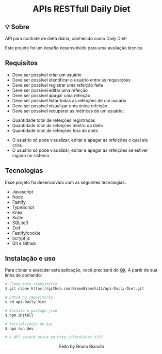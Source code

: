 <h1 align="center"> APIs RESTfull Daily Diet </h1>

## 💡 Sobre

API para controle de dieta diária, conhecido como Daily Diet!

Este projeto foi um desafio desenvolvido para uma avaliação técnica.



## Requisitos

- Deve ser possível criar um usuário
- Deve ser possível identificar o usuário entre as requisições
- Deve ser possível registrar uma refeição feita
- Deve ser possível editar uma refeição
- Deve ser possível apagar uma refeição
- Deve ser possível listar todas as refeições de um usuário
- Deve ser possível visualizar uma única refeição
- Deve ser possível recuperar as métricas de um usuário:
* Quantidade total de refeições registradas
* Quantidade total de refeições dentro da dieta
* Quantidade total de refeições fora da dieta
- O usuário só pode visualizar, editar e apagar as refeições o qual ele criou
- O usuário só pode visualizar, editar e apagar as refeições se estiver logado no sistema






## Tecnologias

Esse projeto foi desenvolvido com as seguintes tecnologias:

- Javascript
- Node
- Fastify
- TypeScript
- Knex
- Sqlite
- SQLite3
- Zod
- Fastify/cookie
- bcrypt.js
- Git e Github


## Instalação e uso

Para clonar e executar esta aplicação, você precisará do [Git](https://git-scm.com/). A partir de sua linha de comando:

```bash
# Clone este repositório
$ git clone https://github.com:BrunoBianchi13/api-Daily-Diet.git

# Entre no repositório
$ cd api-Daily-Diet

# Instale o package.json
$ npm install

# Inicialização da Api
$ npm run dev 

# A API estará ativa em http://localhost:3333
```

<p align="center">
Feito by Bruno Bianchi
</p>